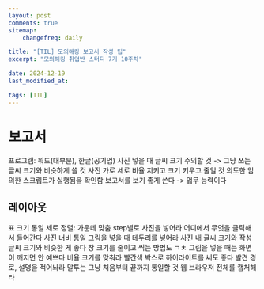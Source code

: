 ```yaml
---
layout: post
comments: true
sitemap:
    changefreq: daily

title: "[TIL] 모의해킹 보고서 작성 팁"
excerpt: "모의해킹 취업반 스터디 7기 10주차"

date: 2024-12-19
last_modified_at: 

tags: [TIL]
---
```


# 보고서
프로그램: 워드(대부분), 한글(공기업)
사진 넣을 때 글씨 크기 주의할 것 -> 그냥 쓰는 글씨 크기와 비슷하게 쓸 것
사진 가로 세로 비율 지키고 크기 키우고 줄일 것
의도한 임의한 스크립트가 실행됨을 확인함
보고서를 보기 좋게 쓴다 -> 업무 능력이다

## 레이아웃
표 크기 통일
세로 정렬: 가운데 맞춤
step별로 사진을 넣어라
    어디에서 무엇을 클릭해서 들어간다
사진 너비 통일
그림을 넣을 때 테두리를 넣어라
사진 내 글씨 크기와 작성 글씨 크기와 비슷한 게 좋다
    창 크기를 줄이고 찍는 방법도 ㄱㅊ
그림을 넣을 때는 화면이 깨지면 안 예쁘다
    비율 크기를 맞춰라
빨간색 박스로 하이라이트를 써도 좋다
발견 경로, 설명을 적어놔라
말투는 그냥 처음부터 끝까지 통일할 것
웹 브라우저 전체를 캡처해라